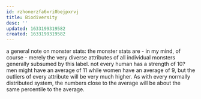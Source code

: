 ```yaml
---
id: rzhonerzfa6xri0bejpxrvj
title: Biodiversity
desc: ''
updated: 1633199319582
created: 1633199319582
---
```


a general note on monster stats:
the monster stats are - in my mind, of course - merely the very diverse attributes of all individual monsters generally subsumed by this label.
not every human has a strength of 10? men might have an average of 11 while women have an average of 9, but the outliers of every attribute will be very much higher.
As with every normally distributed system, the numbers close to the average will be about the same percentile to the average.
